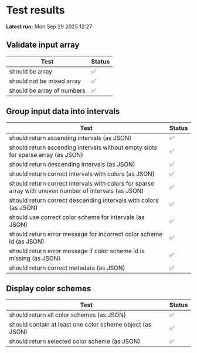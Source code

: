# Test results
**Latest run:** Mon Sep 29 2025 12:27

## Validate input array

| Test | Status |
|------|--------|
| should be array | ✅ |
| should not be mixed array | ✅ |
| should be array of numbers | ✅ |


## Group input data into intervals

| Test | Status |
|------|--------|
| should return ascending intervals (as JSON) | ✅ |
| should return ascending intervals without empty slots for sparse array (as JSON) | ✅ |
| should return descending intervals (as JSON) | ✅ |
| should return correct intervals with colors (as JSON) | ✅ |
| should return correct intervals with colors for sparse array with uneven number of intervals (as JSON) | ✅ |
| should return correct descending intervals with colors (as JSON) | ✅ |
| should use correct color scheme for intervals (as JSON) | ✅ |
| should return error message for incorrect color scheme id (as JSON) | ✅ |
| should return error message if color scheme id is missing (as JSON) | ✅ |
| should return correct metadata (as JSON) | ✅ |


## Display color schemes

| Test | Status |
|------|--------|
| should return all color schemes (as JSON) | ✅ |
| should contain at least one color scheme object (as JSON) | ✅ |
| should return selected color scheme (as JSON) | ✅ |
